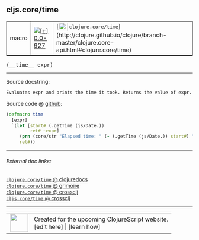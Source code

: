 ## cljs.core/time



 <table border="1">
<tr>
<td>macro</td>
<td><a href="https://github.com/cljsinfo/cljs-api-docs/tree/0.0-927"><img valign="middle" alt="[+] 0.0-927" title="Added in 0.0-927" src="https://img.shields.io/badge/+-0.0--927-lightgrey.svg"></a> </td>
<td>
[<img height="24px" valign="middle" src="http://i.imgur.com/1GjPKvB.png"> <samp>clojure.core/time</samp>](http://clojure.github.io/clojure/branch-master/clojure.core-api.html#clojure.core/time)
</td>
</tr>
</table>


 <samp>
(__time__ expr)<br>
</samp>

---





Source docstring:

```
Evaluates expr and prints the time it took. Returns the value of expr.
```


Source code @ [github](https://github.com/clojure/clojurescript/blob/r2755/src/clj/cljs/core.clj#L1595-L1601):

```clj
(defmacro time
  [expr]
  `(let [start# (.getTime (js/Date.))
         ret# ~expr]
     (prn (core/str "Elapsed time: " (- (.getTime (js/Date.)) start#) " msecs"))
     ret#))
```

<!--
Repo - tag - source tree - lines:

 <pre>
clojurescript @ r2755
└── src
    └── clj
        └── cljs
            └── <ins>[core.clj:1595-1601](https://github.com/clojure/clojurescript/blob/r2755/src/clj/cljs/core.clj#L1595-L1601)</ins>
</pre>

-->

---



###### External doc links:

[`clojure.core/time` @ clojuredocs](http://clojuredocs.org/clojure.core/time)<br>
[`clojure.core/time` @ grimoire](http://conj.io/store/v1/org.clojure/clojure/1.7.0-beta3/clj/clojure.core/time/)<br>
[`clojure.core/time` @ crossclj](http://crossclj.info/fun/clojure.core/time.html)<br>
[`cljs.core/time` @ crossclj](http://crossclj.info/fun/cljs.core/time.html)<br>

---

 <table>
<tr><td>
<img valign="middle" align="right" width="48px" src="http://i.imgur.com/Hi20huC.png">
</td><td>
Created for the upcoming ClojureScript website.<br>
[edit here] | [learn how]
</td></tr></table>

[edit here]:https://github.com/cljsinfo/cljs-api-docs/blob/master/cljsdoc/cljs.core/time.cljsdoc
[learn how]:https://github.com/cljsinfo/cljs-api-docs/wiki/cljsdoc-files

<!--

This information was too distracting to show to readers, but I'll leave it
commented here since it is helpful to:

- pretty-print the data used to generate this document
- and show how to retrieve that data



The API data for this symbol:

```clj
{:ns "cljs.core",
 :name "time",
 :signature ["[expr]"],
 :history [["+" "0.0-927"]],
 :type "macro",
 :full-name-encode "cljs.core/time",
 :source {:code "(defmacro time\n  [expr]\n  `(let [start# (.getTime (js/Date.))\n         ret# ~expr]\n     (prn (core/str \"Elapsed time: \" (- (.getTime (js/Date.)) start#) \" msecs\"))\n     ret#))",
          :title "Source code",
          :repo "clojurescript",
          :tag "r2755",
          :filename "src/clj/cljs/core.clj",
          :lines [1595 1601]},
 :full-name "cljs.core/time",
 :clj-symbol "clojure.core/time",
 :docstring "Evaluates expr and prints the time it took. Returns the value of expr."}

```

Retrieve the API data for this symbol:

```clj
;; from Clojure REPL
(require '[clojure.edn :as edn])
(-> (slurp "https://raw.githubusercontent.com/cljsinfo/cljs-api-docs/catalog/cljs-api.edn")
    (edn/read-string)
    (get-in [:symbols "cljs.core/time"]))
```

-->
